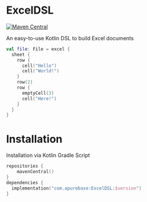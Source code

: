 # ExcelDSL
[![Maven Central](https://img.shields.io/maven-central/v/com.apurebase/ExcelDSL.svg?label=Maven%20Central)](https://search.maven.org/search?q=g:%22com.apurebase%22%20AND%20a:%22ExcelDSL%22)

An easy-to-use Kotlin DSL to build Excel documents

```kotlin
val file: File = excel {
  sheet {
    row {
      cell("Hello")
      cell("World!")
    }
    row(2)
    row {
      emptyCell(3)
      cell("Here!")
    }
  }
}
```


# Installation

Installation via Kotlin Gradle Script

```kotlin
repositories {
    mavenCentral()
}
dependencies {
  implementation("com.apurebase:ExcelDSL:$version")
}
```
